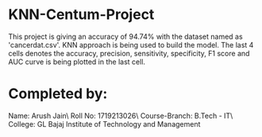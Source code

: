 # KNN-Centum-Project

This project is giving an accuracy of 94.74% with the dataset named as 'cancerdat.csv'. KNN approach is being used to build the model. The last 4 cells denotes the accuracy, precision, sensitivity, specificity, F1 score and AUC curve is being plotted in the last cell.

# Completed by:
Name: Arush Jain\ 
Roll No: 1719213026\ 
Course-Branch: B.Tech - IT\ 
College: GL Bajaj Institute of Technology and Management

